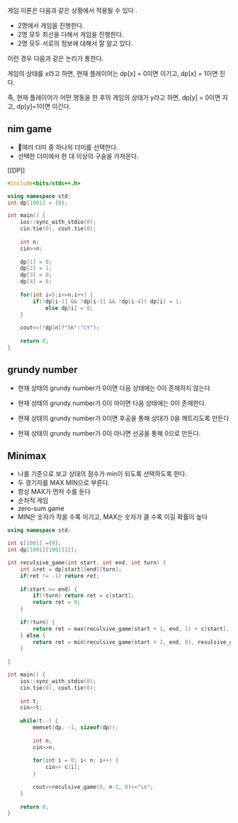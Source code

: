 게임 이론은 다음과 같은 상황에서 적용될 수 있다 .

- 2명에서 게임을 진행한다.
- 2명 모두 최선을 다해서 게임을 진행한다. 
- 2명 모두 서로의 정보에 대해서 잘 알고 있다. 

이런 경우 다음과 같은 논리가 통한다.

게임의 상태를 x라고 하면, 
현재 플레이어는 dp[x] = 0이면 이기고,
dp[x] = 1이면 진다.

즉, 현재 플레이어가 어떤 행동을 한 후의 게임의 상태가 y라고 하면, 
dp[y] = 0이면 지고, 
dp[y]=1이면 이긴다. 

## nim game
- 여러 더미 중 하나의 더미를  선택한다.
- 선택한 더미에서 한 대 이상의 구슬을 가져온다.

 [[DP]]
```cpp
#include<bits/stdc++.h>

using namespace std;
int dp[1001] = {0};

int main() {
    ios::sync_with_stdio(0);
    cin.tie(0), cout.tie(0);
    
    int n;
    cin>>n;
    
    dp[1] = 0;
    dp[2] = 1;
    dp[3] = 0;
    dp[4] = 0;
    
    for(int i=5;i<=n;i++) {
        if(!dp[i-1] && !dp[i-3] && !dp[i-4]) dp[i] = 1;
            else dp[i] = 0;
    }
    
    cout<<(!dp[n]?"SK":"CY");
        
    return 0;
}

``` 

## grundy number
- 현재 상태의 grundy number가 0이면 다음 상태에는 0이 존재하지 않는다
- 현재 상태의 grundy number가 0이 아이면 다음 상태에는 0이 존재한다.

- 현재 상태의 grundy number가 0이면 후공을 통해 상대가 0을 깨트리도록 만든다
- 현재 상태의 grundy number가 0이 아니면 선공을 통해 0으로 만든다.

## Minimax
- 나를 기준으로 보고 상대의 점수가 min이 되도록 선택하도록 한다.
- 두 경기자를 MAX MIN으로 부른다.
- 항상 MAX가 먼저 수를 둔다
- 순차적 게임
- zero-sum game
- MIN은 숫자가 작을 수록 이기고, MAX는 숫자가 클 수록 이길 확률이 높다

```cpp
using namespace std;

int c[1001] ={0};
int dp[1001][1001][2];

int reculsive_game(int start, int end, int turn) {
    int &ret = dp[start][end][turn];
    if(ret != -1) return ret;
    
    if(start >= end) {
        if(!turn) return ret = c[start];
        return ret = 0;
    }
    
    if(!turn) {
        return ret = max(reculsive_game(start + 1, end, 1) + c[start], reculsive_game(start, end-1, 1) + c[end]);
    } else {
        return ret = min(reculsive_game(start + 1, end, 0), reculsive_game(start, end-1, 0));
    }
    
}

int main() {
    ios::sync_with_stdio(0);
    cin.tie(0), cout.tie(0);
    
    int t;
    cin>>t;
    
    while(t--) {
        memset(dp, -1, sizeof(dp));
        
        int n;
        cin>>n;
        
        for(int i = 0; i< n; i++) {
            cin>> c[i];
        }
        
        cout<<reculsive_game(0, n-1, 0)<<"\n";
    }
    
    return 0;
}
```